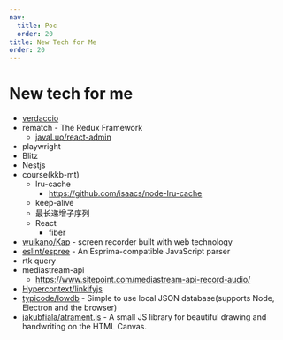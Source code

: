```yaml
---
nav:
  title: Poc
  order: 20
title: New Tech for Me
order: 20
---
```


# New tech for me

- [verdaccio](https://verdaccio.org/)
- rematch - The Redux Framework
  - [javaLuo/react-admin](https://github.com/javaLuo/react-admin)
- playwright
- Blitz
- Nestjs
- course(kkb-mt)
  - lru-cache
    - https://github.com/isaacs/node-lru-cache
  - keep-alive
  - 最长递增子序列
  - React
    - fiber
- [wulkano/Kap](https://github.com/wulkano/Kap) - screen recorder built with web technology
- [eslint/espree](https://github.com/eslint/espree) - An Esprima-compatible JavaScript parser
- rtk query
- mediastream-api
  - https://www.sitepoint.com/mediastream-api-record-audio/
- [Hypercontext/linkifyjs](https://github.com/Hypercontext/linkifyjs)
- [typicode/lowdb](https://github.com/typicode/lowdb) - Simple to use local JSON database(supports Node, Electron and the browser)
- [jakubfiala/atrament.js](https://github.com/jakubfiala/atrament.js) - A small JS library for beautiful drawing and handwriting on the HTML Canvas.